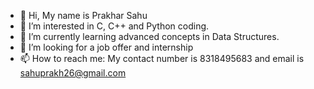 - 👋 Hi, My name is Prakhar Sahu
- 👀 I’m interested in C, C++ and Python coding.
- 🌱 I’m currently learning advanced concepts in Data Structures.
- 💞️ I’m looking for a job offer and internship
- 📫 How to reach me: My contact number is 8318495683 and email is sahuprakh26@gmail.com

<!---
sahuprakh26/sahuprakh26 is a ✨ special ✨ repository because its `README.md` (this file) appears on your GitHub profile.
You can click the Preview link to take a look at your changes.
--->
